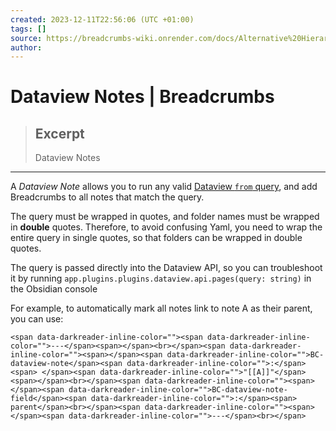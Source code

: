 ```yaml
---
created: 2023-12-11T22:56:06 (UTC +01:00)
tags: []
source: https://breadcrumbs-wiki.onrender.com/docs/Alternative%20Hierarchies/Dataview%20Notes
author: 
---
```


# Dataview Notes | Breadcrumbs

> ## Excerpt
> Dataview Notes

---
A _Dataview Note_ allows you to run any valid [Dataview `from` query](https://blacksmithgu.github.io/obsidian-dataview/query/sources/), and add Breadcrumbs to all notes that match the query.

The query must be wrapped in quotes, and folder names must be wrapped in **double** quotes. Therefore, to avoid confusing Yaml, you need to wrap the entire query in single quotes, so that folders can be wrapped in double quotes.

The query is passed directly into the Dataview API, so you can troubleshoot it by running `app.plugins.plugins.dataview.api.pages(query: string)` in the Obsidian console

For example, to automatically mark all notes link to note A as their parent, you can use:

```
<span data-darkreader-inline-color=""><span data-darkreader-inline-color="">---</span><span></span><br></span><span data-darkreader-inline-color=""><span></span><span data-darkreader-inline-color="">BC-dataview-note</span><span data-darkreader-inline-color="">:</span><span> </span><span data-darkreader-inline-color="">"[[A]]"</span><span></span><br></span><span data-darkreader-inline-color=""><span></span><span data-darkreader-inline-color="">BC-dataview-note-field</span><span data-darkreader-inline-color="">:</span><span> parent</span><br></span><span data-darkreader-inline-color=""><span></span><span data-darkreader-inline-color="">---</span><br></span>
```
